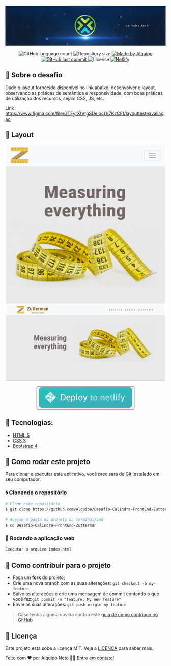 <p align="center">
    <img alt="GitHub" src=".github/banner.jpeg" />
</p>

<p align="center">
    
<img alt="GitHub language count" src="https://img.shields.io/github/languages/count/Alquipo/Desafio-Calindra-FrontEnd-Zutterman">

<img alt="Repository size" src="https://img.shields.io/github/repo-size/Alquipo/Desafio-Calindra-FrontEnd-Zutterman">

<a href="https://www.linkedin.com/in/alquiponeto/">
    <img alt="Made by Alquipo" src="https://img.shields.io/badge/made%20by-AlquipoNeto-blue">
</a>

<a href="https://github.com/Alquipo/Desafio-Calindra-FrontEnd-Zutterman/commits/master">
    <img alt="GitHub last commit" src="https://img.shields.io/github/last-commit/Alquipo/Desafio-Calindra-FrontEnd-Zutterman?color=blue">
</a>


<img alt="License" src="https://img.shields.io/badge/license-MIT-brightgreen?color=blue">

<a href="https://app.netlify.com/sites/zutterman/deploys">
    <img alt="Netlify" src="https://api.netlify.com/api/v1/badges/17de1e89-cf3e-46b6-8456-f36f704f7536/deploy-status">
</a>

## 🚀 Sobre o desafio

Dado o layout fornecido disponível no link abaixo, desenvolver o layout, observando as
práticas de semântica e responsividade, com boas práticas de utilização dos recursos, sejam CSS,
JS, etc.

Link : https://www.figma.com/file/GTEyrXtVtgSDeiocLk7KzCFf/layouttesteavaliacao

## 🎨 Layout

<p align="center">

  <img  alt="Verão Mobile" title="Discord" src=".github/layout.png"  width="500" height="500"/>
  <img  alt="Verão Desktop" title="Discord" src=".github/layout2.png"  width="500"/>
  
</p>

<div align="center">

<button><a target="_blank" href="https://www.zutterman.alquipo.dev/"><img alt="Demo" src=".github/netlify.svg" ></img></a></button>

</div>

## 🔨 Tecnologias:

- [HTML 5](https://www.w3schools.com/html/default.asp)
- [CSS 3](https://www.w3schools.com/css/)
- [Bootstrap 4](https://getbootstrap.com/)

## 🚀 Como rodar este projeto

Para clonar e executar este aplicativo, você precisará de [Git](https://git-scm.com) instalado em seu computador.

### 🌀 Clonando o repositório

```bash
# Clone este repositório
$ git clone https://github.com/Alquipo/Desafio-Calindra-FrontEnd-Zutterman

# Acesse a pasta do projeto no terminal/cmd
$ cd Desafio-Calindra-FrontEnd-Zutterman

```

### 🧭 Rodando a aplicação web

```bash
Executar o arquivo index.html
```

## 🤔 Como contribuir para o projeto

- Faça um **fork** do projeto;
- Crie uma nova branch com as suas alterações: `git checkout -b my-feature`
- Salve as alterações e crie uma mensagem de commit contando o que você fez:`git commit -m "feature: My new feature"`
- Envie as suas alterações: `git push origin my-feature`

> Caso tenha alguma dúvida confira este [guia de como contribuir no GitHub](https://github.com/firstcontributions/first-contributions)

## 📝 Licença

Este projeto esta sobe a licença MIT. Veja a [LICENÇA][license] para saber mais.

Feito com ❤️ por Alquipo Neto 👋🏽 [Entre em contato!](https://www.linkedin.com/in/alquiponeto/)

[reactjs]: https://reactjs.org/
[nodejs]: https://nodejs.org/en/
[rs]: https://rocketseat.com.br
[license]: https://opensource.org/licenses/MIT
[desafio2]: https://github.com/Alquipo/GoStack12-desafio-02
[typescript]: https://www.typescriptlang.org/
